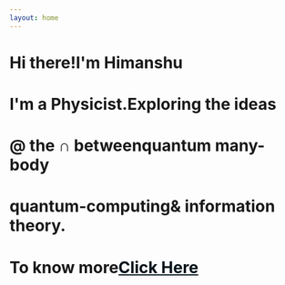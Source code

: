 ```yaml
---
layout: home
---
```


<style>

</style>


<script>
gsap.registerPlugin(ScrollTrigger);

const textElements = gsap.utils.toArray('.text');

textElements.forEach(text => {
  gsap.to(text, {
    backgroundSize: '100%',
    ease: 'none',
    scrollTrigger: {
      trigger: text,
      start: 'center 80%',
      end: 'center 20%',
      scrub: true,
    },
  });
});

</script>


<h1 class="text">Hi there!<span>I'm Himanshu</span></h1>
<h1 class="text">I'm a Physicist.<span>Exploring the ideas</span></h1>
<h1 class="text">@ the &cap; between<span>quantum many-body</span></h1>
<h1 class="text">quantum-computing<span>& information theory.</span></h1>
<h1 class="text">To know more<span><a style = "color: #001219 !important;" href="/Manoline-git.github.io/about/">Click Here</a></span></h1>


<!-- <a href="https://stacksorted.com/text-effects/minh-pham" target="_blank">SOURCE</a> -->

<!-- <div id="sentence-wrapper">
                <h5 class="sentence">
                    <span>I transform</span>
                    <span> coffee </span>
                    <span>into</span>
                    <div class="words words-1">
                        <span>idea</span>
                        <span>happiness</span>
                        <span>article</span>
                        <span>answer</span>
                        <span>learning</span>
                        <span>website</span>
                    </div>
                </h5>
</div>

&nbsp; -->


<!-- 

<div class="image-container">
    <img src="/Manoline-git.github.io/img/img.jpg" alt="Image" />
    <p class="text-content">
            I am a physicist broadly interested in the ideas at the intersection between condensed matter theory, quantum computing, and information theory.
            A significant fraction of my research is naturally devoted to the development and use of quantum algorithms and simulations.
            I'm also interested in studying quantum information scrambling in many-body systems.
    </p>
</div>

&nbsp; -->
